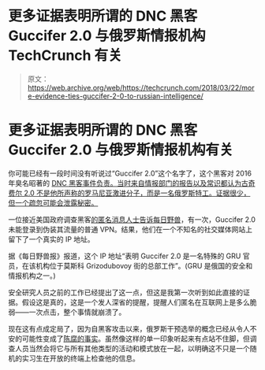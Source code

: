# 更多证据表明所谓的 DNC 黑客 Guccifer 2.0 与俄罗斯情报机构 TechCrunch 有关

> 原文：<https://web.archive.org/web/https://techcrunch.com/2018/03/22/more-evidence-ties-guccifer-2-0-to-russian-intelligence/>

# 更多证据表明所谓的 DNC 黑客 Guccifer 2.0 与俄罗斯情报机构有关

你可能已经有一段时间没有听说过“Guccifer 2.0”这个名字了，这个黑客对 2016 年臭名昭著的 [DNC 黑客事件负责。当时来自情报部门的报告以及常识都认为古奇费尔 2.0 不是他所声称的罗马尼亚激进分子，而是一名俄罗斯特工。证据很少，但一个疏忽可能会泄露秘密。](https://web.archive.org/web/20230215230729/https://techcrunch.com/2016/07/26/russia-dnc-hack/)

一位接近美国政府调查黑客[的匿名消息人士告诉每日野兽](https://web.archive.org/web/20230215230729/https://www.thedailybeast.com/exclusive-lone-dnc-hacker-guccifer-20-slipped-up-and-revealed-he-was-a-russian-intelligence-officer)，有一次，Guccifer 2.0 未能登录到伪装其流量的普通 VPN。结果，他们在一个不知名的社交媒体网站上留下了一个真实的 IP 地址。

据《每日野兽报》报道，这个 IP 地址“表明 Guccifer 2.0 是一名特殊的 GRU 官员，在该机构位于莫斯科 Grizodubovoy 街的总部工作”。(GRU 是俄国的安全和情报机构之一。)

安全研究人员之前的工作已经提出了这一点，但这是我第一次听到如此直接的证据。假设这是真的，这是一个发人深省的提醒，提醒人们匿名在互联网上是多么脆弱——一次点击，整个事情就崩溃了。

现在这有点成定局了，因为自黑客攻击以来，俄罗斯干预选举的概念已经从令人不安的可能性变成了[陈腐的事实](https://web.archive.org/web/20230215230729/https://techcrunch.com/tag/russian-election-interference/)。虽然像这样的单一印象听起来有点站不住脚，但调查人员当然会将它与所有其他类型的活动和模式放在一起，以明确这不只是一个随机的实习生在开放的终端上检查他的信息。